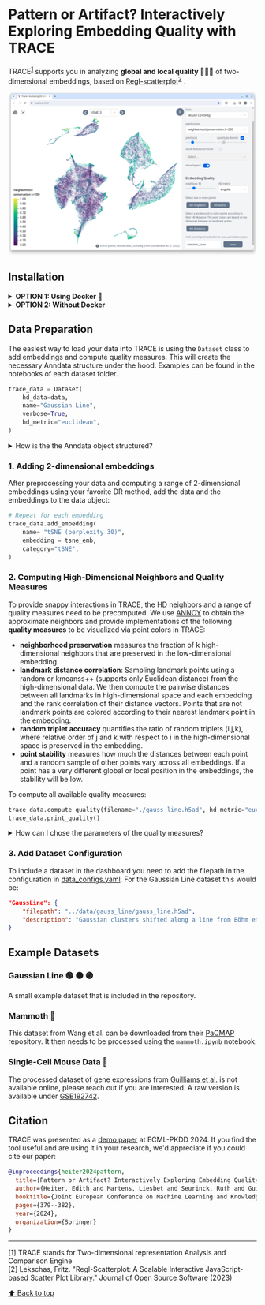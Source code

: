 # Pattern or Artifact? Interactively Exploring Embedding Quality with TRACE

TRACE<sup>[1](#trace)</sup> supports you in analyzing **global and local quality 🕵🏽‍♀️** of two-dimensional embeddings, based on [Regl-scatterplot](https://github.com/flekschas/regl-scatterplot)<sup>[2](#regl_citation)</sup> .

![screenshot](data/TRACE_screenshot.png)

## Installation

<details>
<summary><b>OPTION 1: Using Docker 🐋</b></summary>

Make sure you have [Docker Compose](https://docs.docker.com/compose/install/) installed. Then build the container that includes the backend and frontend.

```bash
docker-compose build
docker-compose up
```
This will mount the /frontend, /backend, and /data directories into the repective containers. 

Open [http://localhost:3000](http://localhost:3000) with your browser to see the result.

</details>

<details>
<summary><b>OPTION 2: Without Docker</b></summary>

#### Required packages
**Backend**: Install the required python packages for the backend, tested with Python 3.11 from `backend/pip_requirements.txt` or `backend/conda_requirements.yaml`. 

**Frontend**: Install the packages in `frontend/package.json` using e.g. `npm install`.

First, start the backend within the right python evironment:
```bash
conda activate backend_env/
python main.py
# or
python -m uvicorn main:app --reload
```

Then start the frontend development server:
```bash
npm run dev
```
Open [http://localhost:3000](http://localhost:3000) with your browser to see the result.

</details>

## Data Preparation

The easiest way to load your data into TRACE is using the `Dataset` class to add embeddings and compute quality measures. This will create the necessary Anndata structure under the hood. Examples can be found in the notebooks of each dataset folder. 

```python
trace_data = Dataset(
    hd_data=data,
    name="Gaussian Line",
    verbose=True,
    hd_metric="euclidean",
)
```

<details>
<summary>How is the the Anndata object structured?</summary>

The TRACE backend can load data structured in the [Anndata](https://anndata.readthedocs.io/en/latest/tutorials/notebooks/getting-started.html) format. It includes the following fields:

* `adata.X` high-dimensional data
* [optional] `adata.obs`: dataframe with metadata e.g. cluster labels
* `adata.obsm` low-dimensional embeddings, one entry for each embedding, e.g. `adata.obsm["t-SNE (exag. 5)"]` for a t-SNE embedding. 
* `adata.uns` unstructured data:

    * `adata.uns["methods"]`: a dictionary that structures all available embeddings into groups (exactly one level with keys and a list as values such as in the example). This defines which embeddings can be selected in the interface. For example one could group according to DR methods and and list all corresponding **two-dimensional** embedding keys in adata.obsm:
        ```json
        {
            "t-SNE": ["t-SNE (exag. 5)", "t-SNE (exag. 1)"],
            "UMAP": ["UMAP 20", "UMAP 100"]
        }
        ```
    * [optional] `adata.uns["neighbors"]`: an _nxk_ array of the k-nearest high-dimensional neighbors of each point
    * [optional] `adata.uns["t-SNE (exag. 5)"]`: dictionary with additional data for each embedding, such as **quality** scores or **parameters** used to obtain the embedding. For example:
        ```json
        {
            "quality": {"qnx@50": [...], "qnx@200": [...]},
            "parameters": {"perplexity": 100, "exaggeration": 5, "epochs": 750}
        }
        ```
    * [optional] 🌈 You can add custom colors for metadata features by adding a list of HEX values to `trace_data.adata.uns["featureName_colors"]`. For categorical features, the number of colors should match the number of categories. The colors for continuous features will be mapped to the [min, max] range of the feature values.

</details>

### 1. Adding 2-dimensional embeddings
After preprocessing your data and computing a range of 2-dimensional embeddings using your favorite DR method, add the data and the embeddings to the data object:

```python
# Repeat for each embedding
trace_data.add_embedding(
    name= "tSNE (perplexity 30)",
    embedding = tsne_emb,
    category="tSNE",
)
```


### 2. Computing High-Dimensional Neighbors and Quality Measures

To provide snappy interactions in TRACE, the HD neighbors and a range of quality measures need to be precomputed. We use [ANNOY](https://github.com/spotify/annoy) to obtain the approximate neighbors and provide implementations of the following **quality measures** to be visualized via point colors in TRACE:

* **neighborhood preservation** measures the fraction of k high-dimensional neighbors that are preserved in the low-dimensional embedding. 
* **landmark distance correlation**: Sampling landmark points using a random or kmeanss++ (supports only Euclidean distance) from the high-dimensional data. We then compute the pairwise distances between all landmarks in high-dimensional space and each embedding and the rank correlation of their distance vectors. Points that are not landmark points are colored according to their nearest landmark point in the embedding. 
* **random triplet accuracy** quantifies the ratio of random triplets (i,j,k), where relative order of j and k with respect to i in the high-dimensional space is preserved in the embedding. 
* **point stability** measures how much the distances between each point and a random sample of other points vary across all embeddings. If a point has a very different global or local position in the embeddings, the stability will be low. 

To compute all available quality measures:
```python
trace_data.compute_quality(filename="./gauss_line.h5ad", hd_metric="euclidean")
trace_data.print_quality()
```

<details>
<summary>How can I chose the parameters of the quality measures?</summary>
Instead of calling the ```compute_quality``` function, you can also call each function separately.

```python
trace_data.precompute_HD_neighbors(maxK=200)
trace_data.compute_neighborhood_preservation(
    neighborhood_sizes=[200, 100, 50]
)
trace_data.compute_global_distance_correlation(
    max_landmarks=1000, LD_landmark_neighbors=True,
    hd_metric="euclidean", sampling_method="random",
)
trace_data.compute_random_triplet_accuracy(
    num_triplets=10
)
trace_data.compute_point_stability(num_samples=50)

# align the embeddings such that point movement is minimized
trace_data.align_embeddings(reference_embedding="PCA")
trace_data.save_adata(filename="./gauss_line.h5ad")

```
</details>

### 3. Add Dataset Configuration

To include a dataset in the dashboard you need to add the filepath in the configuration in [data_configs.yaml](./backend/data_configs.yaml). For the Gaussian Line dataset this would be:
```json
"GaussLine": {
    "filepath": "../data/gauss_line/gauss_line.h5ad",
    "description": "Gaussian clusters shifted along a line from Böhm et al. (2022)",
}
```

## Example Datasets

### Gaussian Line 🟢 🟠 🟣
A small example dataset that is included in the repository. 

### Mammoth 🦣
This dataset from Wang et al. can be downloaded from their [PaCMAP](https://github.com/YingfanWang/PaCMAP/blob/master/data/mammoth_3d_50k.json) repository. It then needs to be processed using the `mammoth.ipynb` notebook. 

### Single-Cell Mouse Data 🐁
The processed dataset of gene expressions from [Guilliams et al.](https://pubmed.ncbi.nlm.nih.gov/35021063/) is not available online, please reach out if you are interested. A raw version is available under [GSE192742](https://www.ncbi.nlm.nih.gov/geo/query/acc.cgi?acc=GSE192742).


## Citation
TRACE was presented as a [demo paper](https://link.springer.com/chapter/10.1007/978-3-031-70371-3_24) at ECML-PKDD 2024. If you find the tool useful and are using it in your research, we'd appreciate if you could cite our paper:

```bibtex
@inproceedings{heiter2024pattern,
  title={Pattern or Artifact? Interactively Exploring Embedding Quality with TRACE},
  author={Heiter, Edith and Martens, Liesbet and Seurinck, Ruth and Guilliams, Martin and De Bie, Tijl and Saeys, Yvan and Lijffijt, Jefrey},
  booktitle={Joint European Conference on Machine Learning and Knowledge Discovery in Databases},
  pages={379--382},
  year={2024},
  organization={Springer}
}
```

***

<a name="trace">[1]</a> TRACE stands for Two-dimensional representation Analysis and Comparison Engine<br />
<a name="regl_citation">[2]</a> Lekschas, Fritz. "Regl-Scatterplot: A Scalable Interactive JavaScript-based Scatter Plot Library." Journal of Open Source Software (2023)

[⬆️ Back to top](#pattern-or-artefact-interactively-exploring-embedding-quality-with-trace)
